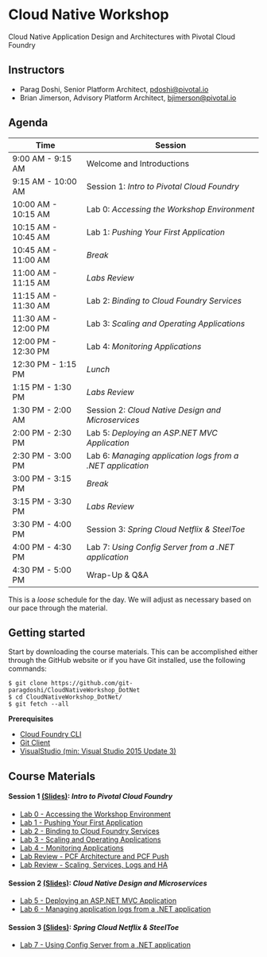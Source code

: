 # Cloud Native Workshop
Cloud Native Application Design and Architectures with Pivotal Cloud Foundry

## Instructors
- Parag Doshi, Senior Platform Architect, pdoshi@pivotal.io
- Brian Jimerson, Advisory Platform Architect, bjimerson@pivotal.io

## Agenda

Time | Session
---- | -------
9:00 AM - 9:15 AM | Welcome and Introductions
9:15 AM - 10:00 AM | Session 1: _Intro to Pivotal Cloud Foundry_
10:00 AM - 10:15 AM | Lab 0: _Accessing the Workshop Environment_
10:15 AM - 10:45 AM | Lab 1: _Pushing Your First Application_
10:45 AM - 11:00 AM | _Break_
11:00 AM - 11:15 AM | _Labs Review_
11:15 AM - 11:30 AM | Lab 2: _Binding to Cloud Foundry Services_
11:30 AM - 12:00 PM | Lab 3: _Scaling and Operating Applications_
12:00 PM - 12:30 PM | Lab 4: _Monitoring Applications_
12:30 PM - 1:15 PM  | _Lunch_
1:15  PM - 1:30 PM  | _Labs Review_ 
1:30 PM - 2:00 AM | Session 2: _Cloud Native Design and Microservices_
2:00 PM - 2:30 PM | Lab 5: _Deploying an ASP.NET MVC Application_
2:30 PM - 3:00 PM | Lab 6: _Managing application logs from a .NET application_
3:00 PM - 3:15 PM | _Break_
3:15 PM - 3:30 PM | _Labs Review_
3:30 PM - 4:00 PM | Session 3: _Spring Cloud Netflix & SteelToe_
4:00 PM - 4:30 PM | Lab 7: _Using Config Server from a .NET application_
4:30 PM - 5:00 PM | Wrap-Up & Q&A

This is a _loose_ schedule for the day. We will adjust as necessary based on our pace through the material.

## Getting started

Start by downloading the course materials.  This can be accomplished either through the GitHub website or if you have Git installed, use the following commands:

```
$ git clone https://github.com/git-paragdoshi/CloudNativeWorkshop_DotNet
$ cd CloudNativeWorkshop_DotNet/
$ git fetch --all
```

**Prerequisites**
- [Cloud Foundry CLI](https://github.com/cloudfoundry/cli)
- [Git Client](https://git-scm.com/downloads)
- [VisualStudio (min: Visual Studio 2015 Update 3)](https://www.visualstudio.com/downloads/)

## Course Materials

#### Session 1 [(Slides)](session_01/Session_01.pdf): _Intro to Pivotal Cloud Foundry_
  - [Lab 0 - Accessing the Workshop Environment](session_01/lab_00/lab_00.adoc)
  - [Lab 1 - Pushing Your First Application](session_01/lab_01/lab_01.adoc)
  - [Lab 2 - Binding to Cloud Foundry Services](session_01/lab_02/lab_02.adoc)
  - [Lab 3 - Scaling and Operating Applications](session_01/lab_03/lab_03.adoc)
  - [Lab 4 - Monitoring Applications](session_01/lab_04/lab_04.adoc)
  - [Lab Review - PCF Architecture and PCF Push](session_01/Labs_Review_01.pdf)
  - [Lab Review - Scaling, Services, Logs and HA](session_01/Labs_Review_02.pdf)

#### Session 2 [(Slides)](session_02/Session_02.pdf): _Cloud Native Design and Microservices_
  - [Lab 5 - Deploying an ASP.NET MVC Application](session_02/lab_05/lab_05.adoc)
  - [Lab 6 - Managing application logs from a .NET application](session_02/lab_06/lab_06.adoc)

#### Session 3 [(Slides)](session_03/Session_03.pdf): _Spring Cloud Netflix & SteelToe_
  - [Lab 7 - Using Config Server from a .NET application](session_03/lab_07/lab_07.adoc)
